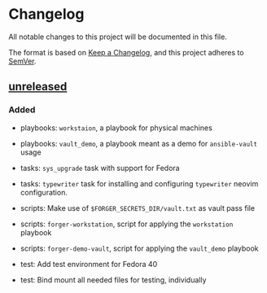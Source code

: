 # Changelog

All notable changes to this project will be documented in this file.

The format is based on [Keep a Changelog], and this project adheres to [SemVer].

## [unreleased]

### Added

- playbooks: `workstaion`, a playbook for physical machines
- playbooks: `vault_demo`, a playbook meant as a demo for `ansible-vault` usage

- tasks: `sys_upgrade` task with support for Fedora
- tasks: `typewriter` task for installing and configuring `typewriter` neovim
  configuration.

- scripts: Make use of `$FORGER_SECRETS_DIR/vault.txt` as vault pass file
- scripts: `forger-workstation`, script for applying the `workstation` playbook
- scripts: `forger-demo-vault`, script for applying the `vault_demo` playbook

- test: Add test environment for Fedora 40
- test: Bind mount all needed files for testing, individually

[unreleased]: https://github.com/DrOptix/forger/tree/HEAD
[Keep a Changelog]: https://keepachangelog.com/en/1.1.0/
[SemVer]: https://semver.org/spec/v2.0.0.html
